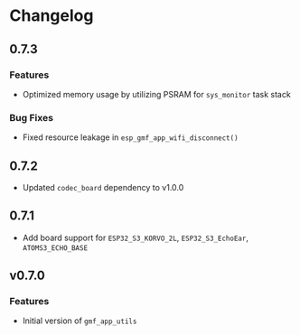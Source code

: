 # Changelog

## 0.7.3

### Features

- Optimized memory usage by utilizing PSRAM for `sys_monitor` task stack

### Bug Fixes

- Fixed resource leakage in `esp_gmf_app_wifi_disconnect()`

## 0.7.2

- Updated `codec_board` dependency to v1.0.0

## 0.7.1

- Add board support for `ESP32_S3_KORVO_2L`, `ESP32_S3_EchoEar`, `ATOMS3_ECHO_BASE`

## v0.7.0

### Features

- Initial version of `gmf_app_utils`
